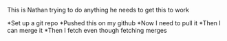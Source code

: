 This is Nathan trying to do anything he needs to get this to work

*Set up a git repo
*Pushed this on my github
*Now I need to pull it
*Then I can merge it
*Then I fetch even though fetching merges

